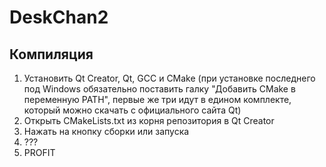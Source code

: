# DeskChan2

## Компиляция

1. Установить Qt Creator, Qt, GCC и CMake (при установке последнего под Windows обязательно поставить галку "Добавить CMake в переменную PATH", первые же три идут в едином комплекте, который можно скачать с официального сайта Qt)
2. Открыть CMakeLists.txt из корня репозитория в Qt Creator
3. Нажать на кнопку сборки или запуска
4. ???
5. PROFIT
